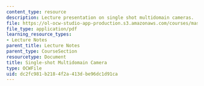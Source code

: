 ```yaml
---
content_type: resource
description: Lecture presentation on single shot multidomain cameras.
file: https://ol-ocw-studio-app-production.s3.amazonaws.com/courses/mas-531-computational-camera-and-photography-fall-2009/dc2fc981b2184f2a413dbe96dc1d91ca_MITMAS_531F09_lec03_2.pdf
file_type: application/pdf
learning_resource_types:
- Lecture Notes
parent_title: Lecture Notes
parent_type: CourseSection
resourcetype: Document
title: Single-shot Multidomain Camera
type: OCWFile
uid: dc2fc981-b218-4f2a-413d-be96dc1d91ca
---
```

